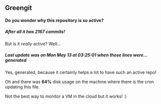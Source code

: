 ## Greengit

#### Do you wonder why this repository is so active?

##### After all it has 2167 commits!

But is it *really* active? Well...

##### Last update was on Mon May 13 at 03:25:01 when those lines were... generated

Yes, generated, because it certainly helps a lot to have such an active repo!

Oh and there was **64%** disk usage on the machine
where there is the cron updating this file.

Not the best way to monitor a VM in the cloud but it works! :)
